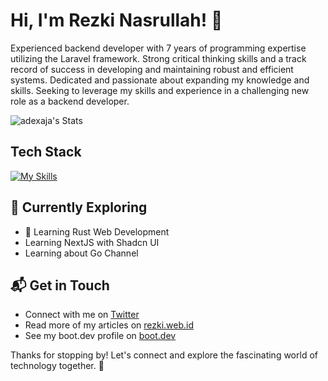 # Hi, I'm Rezki Nasrullah! 👋

Experienced backend developer with 7 years of programming expertise utilizing the Laravel framework. Strong critical thinking skills and a track record of success in developing and maintaining robust and efficient systems. Dedicated and passionate about expanding my knowledge and skills. Seeking to leverage my skills and experience in a challenging new role as a backend developer.

![adexaja's Stats](https://github-readme-stats.vercel.app/api?username=adexaja&theme=vue-dark&show_icons=true&hide_border=true&count_private=true)


## Tech Stack
[![My Skills](https://skillicons.dev/icons?i=go,js,nuxtjs,laravel,react,rust)](https://skillicons.dev)

## 🌱 Currently Exploring
  - 🚀 Learning Rust Web Development
  - Learning NextJS with Shadcn UI
  - Learning about Go Channel

## 📬 Get in Touch

- Connect with me on [Twitter](https://twitter.com/rezkinasrullah)
- Read more of my articles on [rezki.web.id](https://rezki.web.id)
- See my boot.dev profile on [boot.dev](https://www.boot.dev/u/rezkinasrullah)

Thanks for stopping by! Let's connect and explore the fascinating world of technology together. 🚀

